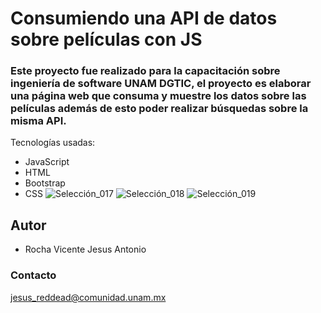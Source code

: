 # Consumiendo una API de datos sobre películas con JS
### Este proyecto fue realizado para la capacitación sobre ingeniería de software UNAM DGTIC, el proyecto es elaborar una página web que consuma y muestre los datos sobre las películas además de esto poder realizar búsquedas sobre la misma API.
Tecnologías usadas:
 - JavaScript
 - HTML
 - Bootstrap
 - CSS
![Selección_017](https://user-images.githubusercontent.com/22924166/114289893-086f5d80-9a41-11eb-89fe-baa71d676e20.png)
![Selección_018](https://user-images.githubusercontent.com/22924166/114289898-0ad1b780-9a41-11eb-9227-4f917b2296e8.png)
![Selección_019](https://user-images.githubusercontent.com/22924166/114289900-0c9b7b00-9a41-11eb-81fd-90a03ebdca4e.png)
## Autor
* Rocha Vicente Jesus Antonio
### Contacto
jesus_reddead@comunidad.unam.mx
